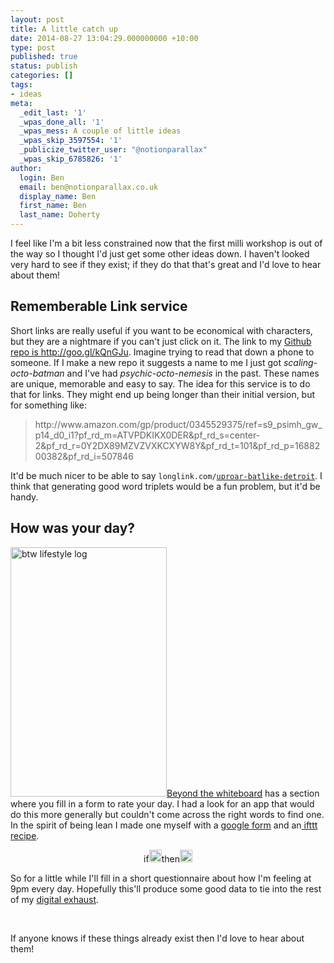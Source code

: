 ```yaml
---
layout: post
title: A little catch up
date: 2014-08-27 13:04:29.000000000 +10:00
type: post
published: true
status: publish
categories: []
tags:
- ideas
meta:
  _edit_last: '1'
  _wpas_done_all: '1'
  _wpas_mess: A couple of little ideas
  _wpas_skip_3597554: '1'
  _publicize_twitter_user: "@notionparallax"
  _wpas_skip_6785826: '1'
author:
  login: Ben
  email: ben@notionparallax.co.uk
  display_name: Ben
  first_name: Ben
  last_name: Doherty
---
```

<p>I feel like I'm a bit less constrained now that the first milli workshop is out of the way so I thought I'd just get some other ideas down. I haven't looked very hard to see if they exist; if they do that that's great and I'd love to hear about them!</p>
<h2>Rememberable Link service</h2>
<p>Short links are really useful if you want to be economical with characters, but they are a nightmare if you can't just click on it. The link to my <a href="http://goo.gl/kQnGJu">Github repo is http://goo.gl/kQnGJu</a>. Imagine trying to read that down a phone to someone. If I make a new repo it suggests a name to me I just got <em>scaling-octo-batman</em> and I've had <em>psychic-octo-nemesis</em> in the past. These names are unique, memorable and easy to say. The idea for this service is to do that for links. They might end up being longer than their initial version, but for something like:</p>
<blockquote><p>http://www.amazon.com/gp/product/0345529375/ref=s9_psimh_gw_p14_d0_i1?pf_rd_m=ATVPDKIKX0DER&amp;pf_rd_s=center-2&amp;pf_rd_r=0Y2DX89MZVZVXKCXYW8Y&amp;pf_rd_t=101&amp;pf_rd_p=1688200382&amp;pf_rd_i=507846</p></blockquote>
<p>It'd be much nicer to be able to say <code>longlink.com/<a href="http://listofrandomwords.com/index.cfm?blist">uproar-batlike-detroit</a></code>. I think that generating good word triplets would be a fun problem, but it'd be handy.</p>
<h2>How was your day?</h2>
<p><img class="alignright wp-image-1691" src="{{ site.baseurl }}/assets/btw-lifestyle-log.png" alt="btw lifestyle log" width="250" height="399" /><a href="http://beyondthewhiteboard.com/">Beyond the whiteboard</a> has a section where you fill in a form to rate your day. I had a look for an app that would do this more generally but couldn't come across the right words to find one. In the spirit of being lean I made one myself with a <a href="https://docs.google.com/forms/d/1l9UFfugBw7WojZvm2CWxJ_2enJ9fxV9ABbZeIv3KYNw/viewform?usp=send_form">google form</a> and an<a href="https://ifttt.com"> ifttt recipe</a>.</p>
<p style="text-align: center;">if<img src="{{ site.baseurl }}/assets/medium.png" alt="Date &amp; Time" width="20" height="20" />then<img src="{{ site.baseurl }}/assets/medium.png" alt="Gmail" width="20" height="20" /></p>
<p style="text-align: left;">
<p>So for a little while I'll fill in a short questionnaire about how I'm feeling at 9pm every day. Hopefully this'll produce some good data to tie into the rest of my <a href="https://twitter.com/benlifestats">digital exhaust</a>.</p>
<p>&nbsp;</p>
<p>If anyone knows if these things already exist then I'd love to hear about them!</p>
